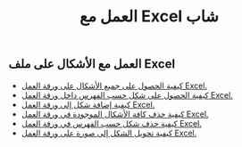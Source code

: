﻿---
title: العمل مع Excel شاب
second_title: Aspose.Cells Cloud Documen
linktitle: شكل
type: docs
url: /ar/shapes/
aliases: [/working-with-shapes/,/working-with-images/]
keywords: Working with shape on an Excel workshee
description: كيفية التعامل مع الأشكال في ورقة عمل Excel. تدعم مجموعة أدوات تطوير البرامج (SDK) أنواعًا مختلفة من لغات التطوير، بما في ذلك Android وC# وGo وJava وNodeJS وPerl وPHP وPython وRuby وSwift.
weight: 100
kwords: Excel، Office السحابة، REST API، جدول بيانات، PDF، CSV، Json، Markdown، العمل مع الشكل على ورقة عمل Excel
---
## العمل مع الأشكال على ملف Excel

- [كيفية الحصول على جميع الأشكال على ورقة العمل Excel.](/cells/ar/shapes/get-all/)
- [كيفية الحصول على شكل حسب الفهرس داخل ورقة العمل Excel.](/cells/ar/shapes/get/)
- [كيفية إضافة شكل إلى ورقة العمل Excel.](/cells/ar/shapes/add/)
- [كيفية حذف كافة الأشكال الموجودة في ورقة العمل Excel.](/cells/ar/shapes/clear/)
- [كيفية حذف شكل حسب الفهرس في ورقة العمل Excel.](/cells/ar/shapes/delete/)
- [كيفية تحويل الشكل إلى صورة على ورقة العمل Excel.](/cells/ar/shapes/conversion/)
